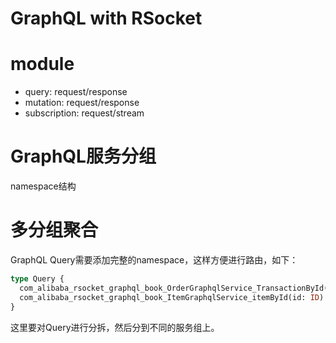 GraphQL with RSocket
====================

# module

* query: request/response
* mutation: request/response
* subscription: request/stream

# GraphQL服务分组

namespace结构


# 多分组聚合

GraphQL Query需要添加完整的namespace，这样方便进行路由，如下：

```graphql
type Query {
  com_alibaba_rsocket_graphql_book_OrderGraphqlService_TransactionById(id: ID): PlaceOrder
  com_alibaba_rsocket_graphql_book_ItemGraphqlService_itemById(id: ID): Item
}
```

这里要对Query进行分拆，然后分到不同的服务组上。

